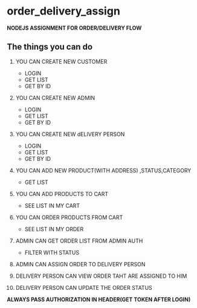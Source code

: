 # order_delivery_assign

**NODEJS ASSIGNMENT FOR ORDER/DELIVERY FLOW**

## The things you can do

1. YOU CAN CREATE NEW CUSTOMER

   - LOGIN
   - GET LIST
   - GET BY ID

1. YOU CAN CREATE NEW ADMIN

   - LOGIN
   - GET LIST
   - GET BY ID

1. YOU CAN CREATE NEW dELIVERY PERSON

   - LOGIN
   - GET LIST
   - GET BY ID

1. YOU CAN ADD NEW PRODUCT(WITH ADDRESS) ,STATUS,CATEGORY

   - GET LIST

1. YOU CAN ADD PRODUCTS TO CART

   - SEE LIST IN MY CART

1. YOU CAN ORDER PRODUCTS FROM CART

   - SEE LIST IN MY ORDER

1. ADMIN CAN GET ORDER LIST FROM ADMIN AUTH

   - FILTER WITH STATUS

1. ADMIN CAN ASSIGN ORDER TO DELIVERY PERSON

1. DELIVERY PERSON CAN VIEW ORDER TAHT ARE ASSIGNED TO HIM

1. DELIVERY PERSON CAN UPDATE THE ORDER STATUS

**ALWAYS PASS AUTHORIZATION IN HEADER(GET TOKEN AFTER LOGIN)**
